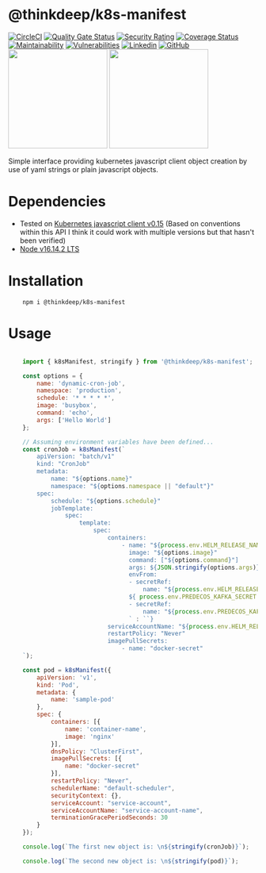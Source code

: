 # @thinkdeep/k8s-manifest
[![CircleCI](https://circleci.com/gh/ThinkDeepTech/k8s-manifest.svg?style=shield)](https://circleci.com/gh/ThinkDeepTech/k8s-manifest)
[![Quality Gate Status](https://sonarcloud.io/api/project_badges/measure?project=ThinkDeepTech_k8s-manifest&metric=alert_status)](https://sonarcloud.io/summary/new_code?id=ThinkDeepTech_k8s-manifest)
[![Security Rating](https://sonarcloud.io/api/project_badges/measure?project=ThinkDeepTech_k8s-manifest&metric=security_rating)](https://sonarcloud.io/summary/new_code?id=ThinkDeepTech_k8s-manifest)
[![Coverage Status](https://coveralls.io/repos/github/ThinkDeepTech/k8s-manifest/badge.svg?branch=main)](https://coveralls.io/github/ThinkDeepTech/k8s-manifest?branch=main)
[![Maintainability](https://api.codeclimate.com/v1/badges/458b63430e97d9571867/maintainability)](https://codeclimate.com/github/ThinkDeepTech/k8s-manifest/maintainability)
[![Vulnerabilities](https://snyk.io/test/github/ThinkDeepTech/k8s-manifest/main/badge.svg)](https://snyk.io/test/github/ThinkDeepTech/k8s-manifest/main)
[![Linkedin](https://i.stack.imgur.com/gVE0j.png)](https://www.linkedin.com/in/haydenmcp/)
[![GitHub](https://i.stack.imgur.com/tskMh.png)](https://github.com/haydenmcp)
[<img src="https://i.stack.imgur.com/gVE0j.png" height="200" width="200">](https://www.linkedin.com/in/haydenmcp/)
[<img src="https://i.stack.imgur.com/tskMh.png" height="200" width="200">](https://github.com/haydenmcp)

Simple interface providing kubernetes javascript client object creation by use of yaml strings or plain javascript objects.

# Dependencies
- Tested on [Kubernetes javascript client v0.15](https://github.com/kubernetes-client/javascript) (Based on conventions within this API I think it could work with multiple versions but that hasn't been verified)
- [Node v16.14.2 LTS](https://nodejs.org/en/)

# Installation
```console
    npm i @thinkdeep/k8s-manifest
```

# Usage

```javascript

    import { k8sManifest, stringify } from '@thinkdeep/k8s-manifest';

    const options = {
        name: 'dynamic-cron-job',
        namespace: 'production',
        schedule: '* * * * *',
        image: 'busybox',
        command: 'echo',
        args: ['Hello World']
    };

    // Assuming environment variables have been defined...
    const cronJob = k8sManifest(`
        apiVersion: "batch/v1"
        kind: "CronJob"
        metadata:
            name: "${options.name}"
            namespace: "${options.namespace || "default"}"
        spec:
            schedule: "${options.schedule}"
            jobTemplate:
                spec:
                    template:
                        spec:
                            containers:
                                - name: "${process.env.HELM_RELEASE_NAME}-data-collector"
                                  image: "${options.image}"
                                  command: ["${options.command}"]
                                  args: ${JSON.stringify(options.args)}
                                  envFrom:
                                  - secretRef:
                                      name: "${process.env.HELM_RELEASE_NAME}-deep-microservice-collection-secret"
                                  ${ process.env.PREDECOS_KAFKA_SECRET ? `
                                  - secretRef:
                                      name: "${process.env.PREDECOS_KAFKA_SECRET}"
                                  ` : ``}
                            serviceAccountName: "${process.env.HELM_RELEASE_NAME}-secret-accessor-service-account"
                            restartPolicy: "Never"
                            imagePullSecrets:
                                - name: "docker-secret"
    `);

    const pod = k8sManifest({
        apiVersion: 'v1',
        kind: 'Pod',
        metadata: {
            name: 'sample-pod'
        },
        spec: {
            containers: [{
                name: 'container-name',
                image: 'nginx'
            }],
            dnsPolicy: "ClusterFirst",
            imagePullSecrets: [{
                name: "docker-secret"
            }],
            restartPolicy: "Never",
            schedulerName: "default-scheduler",
            securityContext: {},
            serviceAccount: "service-account",
            serviceAccountName: "service-account-name",
            terminationGracePeriodSeconds: 30
        }
    });

    console.log(`The first new object is: \n${stringify(cronJob)}`);

    console.log(`The second new object is: \n${stringify(pod)}`);

```